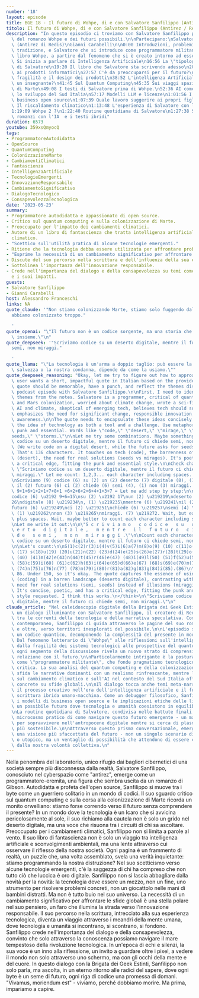 ```yaml
---
number: '18'
layout: episode
title: BGE 18 - Il futuro di Wohpe, di e con Salvatore Sanfilippo (Antirez / Redis)
titolo: Il futuro di Wohpe, di e con Salvatore Sanfilippo (Antirez / Redis)
description: "In questo episodio ci troviamo con Salvatore Sanfilippo per parlare\
  \ del romanzo Wohpe e dei futuri possibili.\n\nPartecipano:\nSalvatore Sanfilippo\
  \ (Antirez di Redis)\nGianni Carabelli\n\n0:00 Introduzioni, problemi d'audio come\
  \ tradizione, e Salvatore che si introduce come programmatore militante\n6:45 Sul\
  \ libro Wohpe, a partire dal fenomeno che si è creato intorno ad esso\n12:42\
  \ Si inizia a parlare di Intelligenza Artificiale\n16:56 La \"tipologia umana\"\
  \ di Salvatore\n19:20 Il libro che Salvatore sta scrivendo adesso\n20:33 Una critica\
  \ ai prodotti informatici\n27:57 C'è da preoccuparsi per il futuro?\n35:22 Sulla\
  \ fragilità e il design dei prodotti\n38:52 L'intelligenza Artificiale sostituirà\
  \ un insegnante?\n41:45 Sul Quantum Computing\n45:35 Sui viaggi spaziali e colonizzazione\
  \ di Marte\n49:08 I testi di Salvatore prima di Wohpe.\n52:36 AI come volano per\
  \ lo sviluppo del Sud Italia\n57:17 Modelli LLM e licenze\n1:01:56 I modelli di\
  \ business open source\n1:07:39 Quale lavoro suggerire ai propri figli\n1:09:09\
  \ Il riscaldamento climatico\n1:13:48 L'esperienza di Salvatore con le reti neurali\n\
  1:19:09 Wohpe 2 ?\n1:22:40 Routine quotidiana di Salvatore\n1:27:38 Sullo scrivere\
  \ romanzi con l'IA  e i testi ibridi"
duration: 6573
youtube: 359xsQmyocQ
tags:
- ProgrammatoreAutodidatta
- OpenSource
- QuantumComputing
- ColonizzazioneMarte
- CambiamentiClimatici
- Fantascienza
- IntelligenzaArtificiale
- TecnologieEmergenti
- InnovazioneResponsabile
- CambiamentoSignificativo
- DialogoTecnologico
- ConsapevolezzaTecnologica
date: '2023-05-23'
summary:
- Programmatore autodidatta e appassionato di open source.
- Critico sul quantum computing e sulla colonizzazione di Marte.
- Preoccupato per l'impatto dei cambiamenti climatici.
- Autore di un libro di fantascienza che tratta intelligenza artificiale e cambiamento
  climatico.
- "Scettico sull'utilità pratica di alcune tecnologie emergenti."
- Ritiene che la tecnologia debba essere utilizzata per affrontare problemi reali.
- "Esprime la necessità di un cambiamento significativo per affrontare sfide globali."
- Discute del suo percorso nella scrittura e dell'influenza della sua esperienza tecnologica.
- Sottolinea l'importanza dell'innovazione responsabile.
- Crede nell'importanza del dialogo e della consapevolezza su temi come la tecnologia
  e i suoi impatti.
guests:
- Salvatore Sanfilippo
- Gianni Carabelli
host: Alessandro Franceschi
links: NA
quote_claude: '"Non stiamo colonizzando Marte, stiamo solo fuggendo dalla Terra che
  abbiamo colonizzato troppo."

  '
quote_openai: "\"Il futuro non è un codice sorgente, ma una storia che scriviamo\
  \ insieme.\"\n"
quote_deepseek: '"Scriviamo codice su un deserto digitale, mentre il futuro ci chiede
  semi, non miraggi."

  '
quote_llama: "\"La tecnologia è un'arma a doppio taglio: può essere la nostra\
  \ salvezza o la nostra condanna, dipende da come la usiamo.\""
quote_deepseek_reasoning: "Okay, let me try to figure out how to approach this. The\
  \ user wants a short, impactful quote in Italian based on the provided text. The\
  \ quote should be memorable, have a punch, and reflect the themes discussed in the\
  \ podcast episode with Salvatore Sanfilippo.\n\nFirst, I need to identify the main\
  \ themes from the notes. Salvatore is a programmer, critical of quantum computing\
  \ and Mars colonization, worried about climate change, wrote a sci-fi book about\
  \ AI and climate, skeptical of emerging tech, believes tech should solve real problems,\
  \ emphasizes the need for significant change, responsible innovation, dialogue and\
  \ awareness.\n\nThe quote needs to encapsulate these ideas concisely. Maybe combine\
  \ the idea of technology as both a tool and a challenge. Use metaphors that are\
  \ punk and essential. Words like \"code,\" \"desert,\" \"mirage,\" \"future,\" \"\
  seeds,\" \"storms.\"\n\nLet me try some combinations. Maybe something like: \"Scriviamo\
  \ codice su un deserto digitale, mentre il futuro ci chiede semi, non miraggi.\"\
  \ (We write code on a digital desert, while the future asks for seeds, not mirages.)\
  \ That's 136 characters. It touches on tech (code), the barrenness of current approaches\
  \ (desert), the need for real solutions (seeds vs mirages). It's poetic and has\
  \ a critical edge, fitting the punk and essential style.\n\nCheck character count:\
  \ \"Scriviamo codice su un deserto digitale, mentre il futuro ci chiede semi, non\
  \ miraggi.\" Let me count: 1,2,3... each character including spaces. Let's see:\n\
  \nScriviamo (9) codice (6) su (2) un (2) deserto (7) digitale (8), (1) mentre (6)\
  \ il (2) futuro (6) ci (2) chiede (6) semi (4), (1) non (3) miraggi. (7) Total:\
  \ 9+1+6+1+2+1+7+8+1 +6+2+6+2+6+4+1+3+7 = Let me add step by step:\n\nScriviamo (9)\n\
  codice (6) \u2192 9+6=15\nsu (2) \u2192 17\nun (2) \u219219\ndeserto (7) \u2192\
  26\ndigitale (8) \u219234\n, (1) \u219235\nmentre (6) \u219241\nil (2) \u219243\n\
  futuro (6) \u219249\nci (2) \u219251\nchiede (6) \u219257\nsemi (4) \u219261\n,\
  \ (1) \u219262\nnon (3) \u219265\nmiraggi. (7) \u219272. Wait, but each word's letters\
  \ plus spaces. Wait, maybe better to count each character including spaces and punctuation.\n\
  \nLet me write it out:\n\n\"S c r i v i a m o   c o d i c e   s u   u n   d e s\
  \ e r t o   d i g i t a l e ,   m e n t r e   i l   f u t u r o   c i   c h i e\
  \ d e   s e m i ,   n o n   m i r a g g i .\"\n\nCount each character:\n\n\"Scriviamo\
  \ codice su un deserto digitale, mentre il futuro ci chiede semi, non miraggi.\"\
  \n\nLet's count:\n\nS(1)c(2)r(3)i(4)v(5)i(6)a(7)m(8)o(9) (10) c(11)o(12)d(13)i(14)c(15)e(16)\
  \ (17) s(18)u(19) (20)u(21)n(22) (23)d(24)e(25)s(26)e(27)r(28)t(29)o(30) (31)d(32)i(33)g(34)i(35)t(36)a(37)l(38)e(39),\
  \ (40) (41)m(42)e(43)n(44)t(45)r(46)e(47) (48)i(49)l(50) (51)f(52)u(53)t(54)u(55)r(56)o(57)\
  \ (58)c(59)i(60) (61)c(62)h(63)i(64)e(65)d(66)e(67) (68)s(69)e(70)m(71)i(72), (73)\
  \ (74)n(75)o(76)n(77) (78)m(79)i(80)r(81)a(82)g(83)g(84)i(85).(86)\n\nTotal characters:\
  \ 86. Under 150, so it's okay. The quote captures the essence of using technology\
  \ (coding) in a barren landscape (deserto digitale), contrasting with the future's\
  \ need for real solutions (semi, seeds) instead of illusions (miraggi, mirages).\
  \ It's concise, poetic, and has a critical edge, fitting the punk and essential\
  \ style requested. I think this works.\n</think>\n\"Scriviamo codice su un deserto\
  \ digitale, mentre il futuro ci chiede semi, non miraggi.\"\n"
claude_article: "Nel caleidoscopio digitale della Brigata dei Geek Estinti, emerge\
  \ un dialogo illuminante con Salvatore Sanfilippo, il creatore di Redis, che naviga\
  \ tra le correnti della tecnologia e della narrativa speculativa. Come un oracolo\
  \ contemporaneo, Sanfilippo ci guida attraverso le pagine del suo romanzo \"Wohpe\"\
  \ e oltre, verso territori inesplorati del possibile.\n\nL'episodio si snoda come\
  \ un codice quantico, decomponendo la complessità del presente in moduli comprensibili.\
  \ Dal fenomeno letterario di \"Wohpe\" alle riflessioni sull'intelligenza artificiale,\
  \ dalla fragilità dei sistemi tecnologici alle prospettive del quantum computing,\
  \ ogni segmento della discussione rivela un nuovo strato di comprensione della nostra\
  \ relazione con il futuro.\n\nParticolarmente intrigante è la postura di Sanfilippo\
  \ come \"programmatore militante\", che fonde pragmatismo tecnologico e visione\
  \ critica. La sua analisi del quantum computing e della colonizzazione di Marte\
  \ sfida le narrative dominanti con un realismo rinfrescante, mentre le sue riflessioni\
  \ sul cambiamento climatico e sull'AI nel contesto del Sud Italia offrono prospettive\
  \ concrete su sfide globali.\n\nIl dialogo tocca anche temi meta-narrativi, esplorando\
  \ il processo creativo nell'era dell'intelligenza artificiale e il futuro della\
  \ scrittura ibrida umano-macchina. Come un debugger filosofico, Sanfilippo esamina\
  \ i modelli di business open source e le implicazioni etiche delle licenze AI, delineando\
  \ un possibile futuro dove tecnologia e umanità coesistono in equilibrio dinamico.\n\
  \nLa routine quotidiana di Salvatore, condivisa nelle battute finali, serve come\
  \ microcosmo pratico di come navigare questo futuro emergente - un manuale d'uso\
  \ per sopravvivere nell'antropocene digitale mentre si cerca di plasmare un domani\
  \ più sostenibile.\n\nAttraverso questo prisma conversazionale, emergiamo con\
  \ una visione più sfaccettata del futuro - non un singolo scenario distopico\
  \ o utopico, ma un ventaglio di possibilità che attendono di essere codificate\
  \ dalla nostra volontà collettiva.\n"
---
```

Nella penombra del laboratorio, unico rifugio dai bagliori cibernetici di una società sempre più disconnessa dalla realtà, Salvatore Sanfilippo, conosciuto nel cyberspazio come "antirez", emerge come un programmatore-eremita, una figura che sembra uscita da un romanzo di Gibson. Autodidatta e profeta dell'open source, Sanfilippo si muove tra i byte come un guerriero solitario in un mondo di codici.
Il suo sguardo critico sul quantum computing e sulla corsa alla colonizzazione di Marte ricorda un monito orwelliano: stiamo forse correndo verso il futuro senza comprendere il presente? In un mondo dove la tecnologia è un Icaro che si avvicina pericolosamente al sole, il suo richiamo alla cautela non è solo un grido nel deserto digitale, ma una voce che risuona tra i circuiti di chi sa ascoltare.
Preoccupato per i cambiamenti climatici, Sanfilippo non si limita a parole al vento. Il suo libro di fantascienza non è solo un viaggio tra intelligenza artificiale e sconvolgimenti ambientali, ma una lente attraverso cui osservare il riflesso della nostra società. Ogni pagina è un frammento di realtà, un puzzle che, una volta assemblato, svela una verità inquietante: stiamo programmando la nostra distruzione?
Nel suo scetticismo verso alcune tecnologie emergenti, c'è la saggezza di chi ha compreso che non tutto ciò che luccica è oro digitale. Sanfilippo non si lascia abbagliare dalla novità per la novità: la tecnologia deve essere un mezzo, non un fine, uno strumento per risolvere problemi concreti, non un giocattolo nelle mani di bambini distratti.
Ma non è tutto buio nel suo universo. La necessità di un cambiamento significativo per affrontare le sfide globali è una stella polare nel suo pensiero, un faro che illumina la strada verso l'innovazione responsabile. Il suo percorso nella scrittura, intrecciato alla sua esperienza tecnologica, diventa un viaggio attraverso i meandri della mente umana, dove tecnologia e umanità si incontrano, si scontrano, si fondono.
Sanfilippo crede nell'importanza del dialogo e della consapevolezza, convinto che solo attraverso la conoscenza possiamo navigare il mare tempestoso della rivoluzione tecnologica. In un'epoca di echi e silenzi, la sua voce è un inno alla riflessione, un invito a guardare oltre i pixel, a vedere il mondo non solo attraverso uno schermo, ma con gli occhi della mente e del cuore.
In questo dialogo con la Brigata dei Geek Estinti, Sanfilippo non solo parla, ma ascolta, in un eterno ritorno alle radici del sapere, dove ogni byte è un seme di futuro, ogni riga di codice una promessa di domani. "Vivamus, moriendum est" - viviamo, perché dobbiamo morire. Ma prima, impariamo a capire.